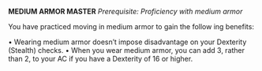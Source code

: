 __**MEDIUM ARMOR MASTER**__
*Prerequisite: Proficiency with medium armor*

You have practiced moving in medium armor to gain the follow ing benefits:

• Wearing medium armor doesn’t impose disadvantage on your Dexterity (Stealth) checks.
• When you wear medium armor, you can add 3, rather than 2, to your AC if you have a Dexterity of 16 or higher.